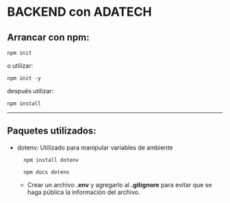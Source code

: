 # BACKEND con ADATECH

## Arrancar con npm:
    npm init
o utilizar:

    npm init -y

después utilizar:

    npm install

----

## Paquetes utilizados:

* dotenv: Utilizado para manipular variables de ambiente

        npm install dotenv

        npm docs dotenv

    - Crear un archivo __.env__ y agregarlo al __.gitignore__ para evitar que se haga pública la información del archivo.